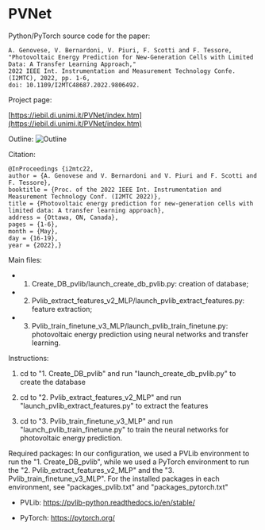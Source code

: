 # PVNet

Python/PyTorch source code for the paper:

	A. Genovese, V. Bernardoni, V. Piuri, F. Scotti and F. Tessore, 
	"Photovoltaic Energy Prediction for New-Generation Cells with Limited Data: A Transfer Learning Approach," 
	2022 IEEE Int. Instrumentation and Measurement Technology Confe. (I2MTC), 2022, pp. 1-6, 
	doi: 10.1109/I2MTC48687.2022.9806492.
	
Project page:

[https://iebil.di.unimi.it/PVNet/index.htm](https://iebil.di.unimi.it/PVNet/index.htm)
    
Outline:
![Outline](https://iebil.di.unimi.it/PVNet/imgs/outline.jpg "Outline")

Citation:

	@InProceedings {i2mtc22,
    author = {A. Genovese and V. Bernardoni and V. Piuri and F. Scotti and F. Tessore},
    booktitle = {Proc. of the 2022 IEEE Int. Instrumentation and Measurement Technology Conf. (I2MTC 2022)},
    title = {Photovoltaic energy prediction for new-generation cells with limited data: A transfer learning approach},
    address = {Ottawa, ON, Canada},
    pages = {1-6},
    month = {May},
    day = {16-19},
    year = {2022},}

Main files:

- 1. Create_DB_pvlib/launch_create_db_pvlib.py: creation of database;
- 2. Pvlib_extract_features_v2_MLP/launch_pvlib_extract_features.py: feature extraction;
- 3. Pvlib_train_finetune_v3_MLP/launch_pvlib_train_finetune.py: photovoltaic energy prediction using neural networks and transfer learning.

Instructions:

1) cd to "1. Create_DB_pvlib" and run "launch_create_db_pvlib.py" to create the database
    
2) cd to "2. Pvlib_extract_features_v2_MLP" and run "launch_pvlib_extract_features.py" to extract the features
    
3) cd to "3. Pvlib_train_finetune_v3_MLP" and run "launch_pvlib_train_finetune.py" to train the neural networks for photovoltaic energy prediction.

Required packages:
In our configuration, we used a PVLib environment to run the "1. Create_DB_pvlib", while we used a PyTorch environment to run the "2. Pvlib_extract_features_v2_MLP" and the "3. Pvlib_train_finetune_v3_MLP". For the installed packages in each environment, see "packages_pvlib.txt" and "packages_pytorch.txt"

- PVLib: https://pvlib-python.readthedocs.io/en/stable/

- PyTorch: https://pytorch.org/

